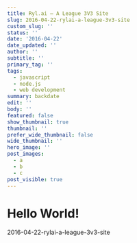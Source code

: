 ```yaml
---
title: Ryl.ai – A League 3V3 Site
slug: 2016-04-22-rylai-a-league-3v3-site
custom_slug: ''
status: ''
date: '2016-04-22'
date_updated: ''
author: ''
subtitle: ''
primary_tag: ''
tags:
  - javascript
  - node.js
  - web development
summary: backdate
edit: ''
body: ''
featured: false
show_thumbnail: true
thumbnail: ''
prefer_wide_thumbnail: false
wide_thumbnail: ''
hero_image: ''
post_images:
  - a
  - b
  - c
post_visible: true
---
```

# Hello World!
2016-04-22-rylai-a-league-3v3-site